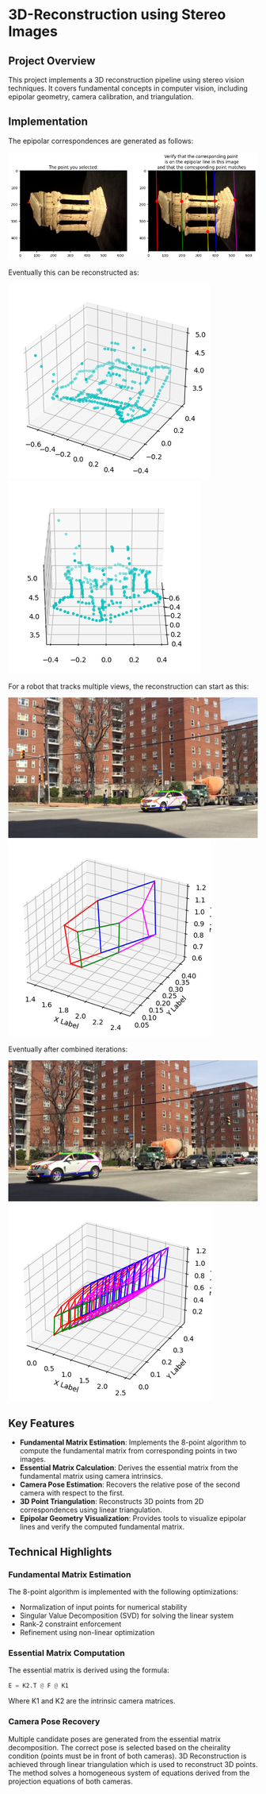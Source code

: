 # 3D-Reconstruction using Stereo Images

## Project Overview
This project implements a 3D reconstruction pipeline using stereo vision techniques. It covers fundamental concepts in computer vision, including epipolar geometry, camera calibration, and triangulation.
## Implementation

The epipolar correspondences are generated as follows: 

![Example Image](images/statue.png )

Eventually this can be reconstructed as: 

![Example Image](images/statue3d.png) ![Example Image](images/statue3d2.png)

For a robot that tracks multiple views, the reconstruction can start as this:

![Example Image](images/car1.png) ![Example Image](images/carrec1.png)

Eventually after combined iterations:


![Example Image](images/carn.png) ![Example Image](images/carrecn.png)



## Key Features
- **Fundamental Matrix Estimation**: Implements the 8-point algorithm to compute the fundamental matrix from corresponding points in two images.
- **Essential Matrix Calculation**: Derives the essential matrix from the fundamental matrix using camera intrinsics.
- **Camera Pose Estimation**: Recovers the relative pose of the second camera with respect to the first.
- **3D Point Triangulation**: Reconstructs 3D points from 2D correspondences using linear triangulation.
- **Epipolar Geometry Visualization**: Provides tools to visualize epipolar lines and verify the computed fundamental matrix.

## Technical Highlights

### Fundamental Matrix Estimation
The 8-point algorithm is implemented with the following optimizations:
- Normalization of input points for numerical stability
- Singular Value Decomposition (SVD) for solving the linear system
- Rank-2 constraint enforcement
- Refinement using non-linear optimization

### Essential Matrix Computation
The essential matrix is derived using the formula:
```python
E = K2.T @ F @ K1

```
Where K1 and K2 are the intrinsic camera matrices.

### Camera Pose Recovery
Multiple candidate poses are generated from the essential matrix decomposition.
The correct pose is selected based on the cheirality condition (points must be in front of both cameras).
3D Reconstruction is achieved through linear triangulation which is used to reconstruct 3D points. The method solves a homogeneous system of equations derived from the projection equations of both cameras.

